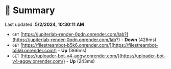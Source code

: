 # 📖 Summary
Last updated: **5/2/2024, 10:30:11 AM**

- `GET` [https://jupiterlab-render-0pdn.onrender.com/lab?](https://jupiterlab-render-0pdn.onrender.com/lab?) - **Down** (428ms)
- `GET` [https://filestreambot-b5k6.onrender.com/](https://filestreambot-b5k6.onrender.com/) - **Up** (366ms)
- `GET` [https://uploader-bot-v4-aggw.onrender.com/](https://uploader-bot-v4-aggw.onrender.com/) - **Up** (243ms)
